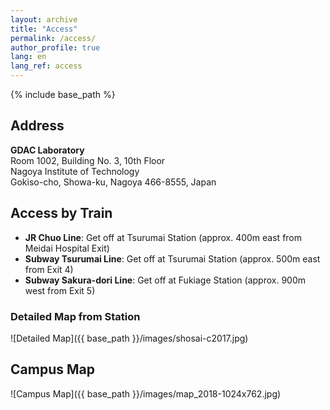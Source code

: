 ```yaml
---
layout: archive
title: "Access"
permalink: /access/
author_profile: true
lang: en
lang_ref: access
---
```


{% include base_path %}

## Address

**GDAC Laboratory**  
Room 1002, Building No. 3, 10th Floor  
Nagoya Institute of Technology  
Gokiso-cho, Showa-ku, Nagoya 466-8555, Japan

## Access by Train

- **JR Chuo Line**: Get off at Tsurumai Station (approx. 400m east from Meidai Hospital Exit)
- **Subway Tsurumai Line**: Get off at Tsurumai Station (approx. 500m east from Exit 4)
- **Subway Sakura-dori Line**: Get off at Fukiage Station (approx. 900m west from Exit 5)

### Detailed Map from Station

![Detailed Map]({{ base_path }}/images/shosai-c2017.jpg)

## Campus Map

![Campus Map]({{ base_path }}/images/map_2018-1024x762.jpg)


